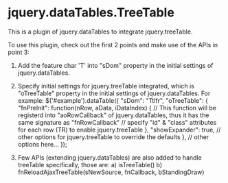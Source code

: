 jquery.dataTables.TreeTable
===========================

This is a plugin of jquery.dataTables to integrate jquery.treeTable.

To use this plugin, check out the first 2 points and make use of the APIs in point 3:
1. Add the feature char 'T' into "sDom" property in the initial settings of jquery.dataTables.
2. Specify initial settings for jquery.treeTable integrated, which is "oTreeTable" property in the initial settings of jquery.dataTables.
For example:
$('#example').dataTable({
  "sDom": "Ttlfr",
  "oTreeTable": {
    "fnPreInit": function(nRow, aData, iDataIndex) {
      // This function will be registerd into "aoRowCallback" of jquery.dataTables, thus it has the same signature as "fnRowCallback"
      // specify "id" & "class" attributes for each row (TR) to enable jquery.treeTable
    },
    "showExpander": true,
    // other options for jquery.treeTable to override the defaults
  },
  // other options here...
});

3. Few APIs (extending jquery.dataTables) are also added to handle treeTable specifically, those are:
  a) isTreeTable()
  b) fnReloadAjaxTreeTable(sNewSource, fnCallback, bStandingDraw)

